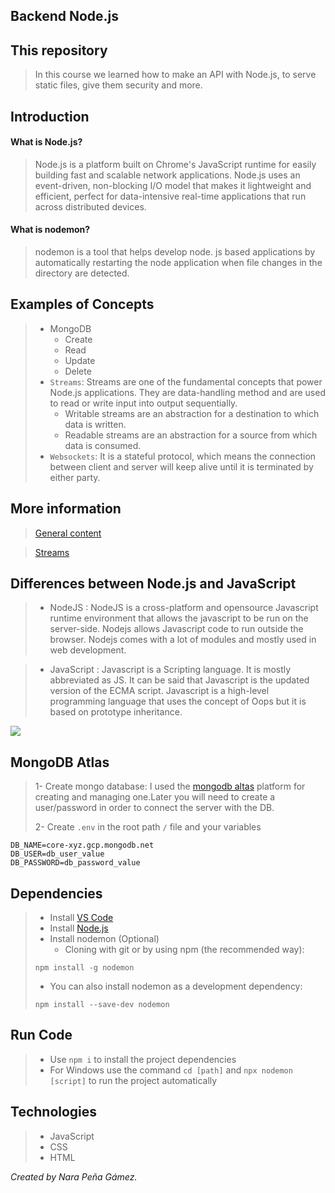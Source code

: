 ## Backend Node.js

## This repository
> In this course we learned how to make an API with Node.js, to serve static files, give them security and more.

## Introduction
#### What is Node.js?
> Node.js is a platform built on Chrome's JavaScript runtime for easily building fast and scalable network applications. Node.js uses an event-driven, non-blocking I/O model that makes it lightweight and efficient, perfect for data-intensive real-time applications that run across distributed devices.

#### What is nodemon?
> nodemon is a tool that helps develop node. js based applications by automatically restarting the node application when file changes in the directory are detected.

## Examples of Concepts
> - MongoDB
>   * Create
>   * Read
>   * Update
>   * Delete
> - `Streams`: Streams are one of the fundamental concepts that power Node.js applications. They are data-handling method and are used to read or write input into output sequentially.
>     * Writable streams are an abstraction for a destination to which data is written.
>     * Readable streams are an abstraction for a source from which data is consumed.
> - `Websockets`: It is a stateful protocol, which means the connection between client and server will keep alive until it is terminated by either party.

## More information
> [General content](https://github.com/JasanHdz/backendnodejs/tree/master/notes#tabla-de-contenido)


> [EventEmitter]:(https://github.com/JasanHdz/backendnodejs/tree/master/notes#event-emiter)


> [Streams](https://nodejs.org/api/stream.html#stream_readable_streams)


## Differences between Node.js and JavaScript
> - NodeJS :
>    NodeJS is a cross-platform and opensource Javascript runtime environment that allows the javascript to be run on the server-side. Nodejs allows Javascript 
> code to run outside the browser. Nodejs comes with a lot of modules and mostly used in web development.

> - JavaScript :
> Javascript is a Scripting language. It is mostly abbreviated as JS. It can be said that Javascript is the updated version of the ECMA script. Javascript is a high-level programming language that uses the concept of Oops but it is based on prototype inheritance.

<img src="https://user-images.githubusercontent.com/79294934/124240522-6f506000-dae0-11eb-93c3-22da37ff423d.png"></img>

## MongoDB Atlas
> 1- Create mongo database: I used the [mongodb altas](https://www.mongodb.com/cloud/atlas) platform for creating and managing one.Later you will need to create a user/password in order to connect the server with the DB.
> 
> 2- Create `.env` in the root path `/` file and your variables

```
DB_NAME=core-xyz.gcp.mongodb.net
DB_USER=db_user_value
DB_PASSWORD=db_password_value
```

## Dependencies
> - Install [VS Code](https://code.visualstudio.com/download)
> - Install [Node.js](https://nodejs.org/en/)
> - Install nodemon (Optional)
>   * Cloning with git or by using npm (the recommended way):
> ```
> npm install -g nodemon
> ```
>   * You can also install nodemon as a development dependency:
>   ```
>   npm install --save-dev nodemon
>   ```

## Run Code
> - Use `npm i` to install the project dependencies
> - For Windows use the command `cd [path]` and `npx nodemon [script]` to run the project automatically

## Technologies
> - JavaScript
> - CSS
> - HTML

_Created by Nara Peña Gámez._

